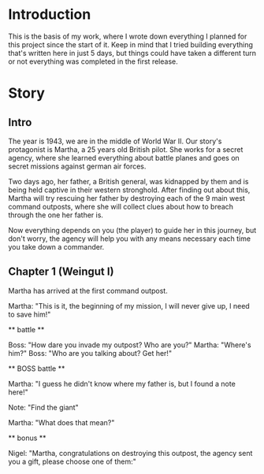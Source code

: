 # Introduction

This is the basis of my work, where I wrote down everything I planned for this project since the start of it. Keep in mind that I tried building everything that's written here in just 5 days, but things could have taken a different turn or not everything was completed in the first release.

# Story

## Intro

The year is 1943, we are in the middle of World War II. Our story's protagonist is Martha, a 25 years old British pilot. She works for a secret agency, where she learned everything about battle planes and goes on secret missions against german air forces.

Two days ago, her father, a British general, was kidnapped by them and is being held captive in their western stronghold.
After finding out about this, Martha will try rescuing her father by destroying each of the 9 main west command outposts, where she will collect clues about how to breach through the one her father is.

Now everything depends on you (the player) to guide her in this journey, but don't worry, the agency will help you with any means necessary each time you take down a commander.

## Chapter 1 (Weingut I)

Martha has arrived at the first command outpost.

Martha: "This is it, the beginning of my mission, I will never give up, I need to save him!"

** battle **

Boss: "How dare you invade my outpost? Who are you?"
Martha: "Where's him?"
Boss: "Who are you talking about? Get her!"

** BOSS battle **

Martha: "I guess he didn't know where my father is, but I found a note here!"

Note: "Find the giant"

Martha: "What does that mean?"

** bonus **

Nigel: "Martha, congratulations on destroying this outpost, the agency sent you a gift, please choose one of them:"

